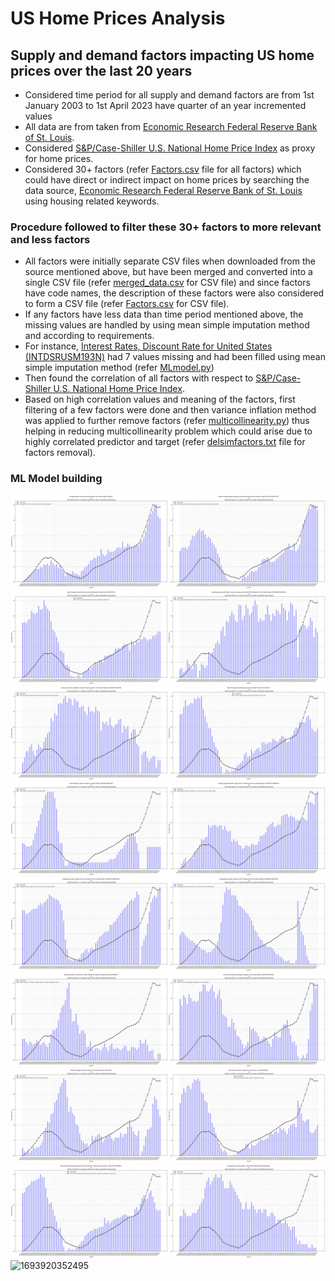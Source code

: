 # US Home Prices Analysis

## Supply and demand factors impacting US home prices over the last 20 years

* Considered time period for all supply and demand factors are from 1st January 2003 to 1st April 2023 have quarter of an year incremented values
* All data are from taken from [Economic Research Federal Reserve Bank of St. Louis](https://fred.stlouisfed.org).
* Considered [S&amp;P/Case-Shiller U.S. National Home Price Index](https://fred.stlouisfed.org/series/CSUSHPISA#) as proxy for home prices.
* Considered 30+ factors (refer [Factors.csv](https://github.com/vinayhr01/US-Home-Prices-Analysis-Project/blob/main/Factors.csv) file for all factors) which could have direct or indirect impact on home prices by searching the data source, [Economic Research Federal Reserve Bank of St. Louis](https://fred.stlouisfed.org) using housing related keywords.

### Procedure followed to filter these 30+ factors to more relevant and less factors

* All factors were initially separate CSV files when downloaded from the source mentioned above, but have been merged and converted into a single CSV file (refer [merged_data.csv](https://github.com/vinayhr01/US-Home-Prices-Analysis-Project/blob/main/merged_data.csv) for CSV file) and since factors have code names, the description of these factors were also considered to form a CSV file (refer [Factors.csv](https://github.com/vinayhr01/US-Home-Prices-Analysis-Project/blob/main/Factors.csv) for CSV file).
* If any factors have less data than time period mentioned above, the missing values are handled by using mean simple imputation method and according to requirements.
* For instance, [Interest Rates, Discount Rate for United States (INTDSRUSM193N)](https://fred.stlouisfed.org/series/INTDSRUSM193N) had 7 values missing and had been filled using mean simple imputation method (refer [MLmodel.py](https://github.com/vinayhr01/US-Home-Prices-Analysis-Project/blob/49f7cff5ac010564062e9ea573aca33b851b92b0/MLmodel.py#L19-L31))
* Then found the correlation of all factors with respect to [S&amp;P/Case-Shiller U.S. National Home Price Index](https://fred.stlouisfed.org/series/CSUSHPISA#).
* Based on high correlation values and meaning of the factors, first filtering of a few factors were done and then variance inflation method was applied to further remove factors (refer [multicollinearity.py](https://github.com/vinayhr01/US-Home-Prices-Analysis-Project/blob/main/multicollinearity.py)) thus helping in reducing multicollinearity problem which could arise due to highly correlated predictor and target (refer [delsimfactors.txt](https://github.com/vinayhr01/US-Home-Prices-Analysis-Project/blob/main/delsimfactors.txt) file for factors removal).

### ML Model building

![combined_ASPUS_AUTHNOTTSA_0](.\images\combined_ASPUS_AUTHNOTTSA_0.png "combined_ASPUS_AUTHNOTTSA_0")![combined_COMPUTSA_EOFFMARUSQ176N_1](images/combined_COMPUTSA_EOFFMARUSQ176N_1.png "combined_COMPUTSA_EOFFMARUSQ176N_1")![combined_EVACANTUSQ176N_HOUST_2](images/combined_EVACANTUSQ176N_HOUST_2.png "combined_EVACANTUSQ176N_HOUST_2")![combined_INTDSRUSM193N_LFWA25TTUSM647S_3](images/combined_INTDSRUSM193N_LFWA25TTUSM647S_3.png "combined_INTDSRUSM193N_LFWA25TTUSM647S_3")![combined_LREM25TTUSM156S_LRUN64TTUSM156S_4](images/combined_LREM25TTUSM156S_LRUN64TTUSM156S_4.png "combined_LREM25TTUSM156S_LRUN64TTUSM156S_4")![combined_MNMFS_MORTGAGE30US_5](images/combined_MNMFS_MORTGAGE30US_5.png "combined_MNMFS_MORTGAGE30US_5")![combined_MSACSR_NHSDPTS_6](images/combined_MSACSR_NHSDPTS_6.png "combined_MSACSR_NHSDPTS_6")![combined_PERMIT_RHVRUSQ156N_7](images/combined_PERMIT_RHVRUSQ156N_7.png "combined_PERMIT_RHVRUSQ156N_7")![1693920352495](image/README/1693920352495.png)
